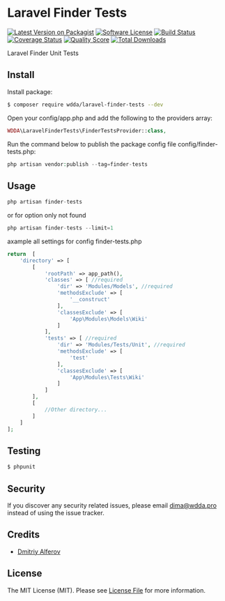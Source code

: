# Laravel Finder Tests

[![Latest Version on Packagist][ico-version]][link-packagist]
[![Software License][ico-license]](LICENSE.md)
[![Build Status][ico-travis]][link-travis]
[![Coverage Status][ico-scrutinizer]][link-scrutinizer]
[![Quality Score][ico-code-quality]][link-code-quality]
[![Total Downloads][ico-downloads]][link-downloads]

Laravel Finder Unit Tests

## Install

Install package:

``` bash
$ composer require wdda/laravel-finder-tests --dev
```

Open your config/app.php and add the following to the providers array:
``` php
WDDA\LaravelFinderTests\FinderTestsProvider::class,
```

Run the command below to publish the package config file config/finder-tests.php:

``` php
php artisan vendor:publish --tag=finder-tests
```

## Usage

``` php
php artisan finder-tests
```
or for option only not found
``` php
php artisan finder-tests --limit=1
```

axample all settings for config finder-tests.php
```php
return  [
    'directory' => [
        [
            'rootPath' => app_path(),
            'classes' => [ //required
                'dir' => 'Modules/Models', //required
                'methodsExclude' => [
                    '__construct'
                ],
                'classesExclude' => [
                    'App\Modules\Models\Wiki'
                ]
            ],
            'tests' => [ //required
                'dir' => 'Modules/Tests/Unit', //required
                'methodsExclude' => [
                    'test'
                ],
                'classesExclude' => [
                    'App\Modules\Tests\Wiki'
                ]
            ]
        ],
        [
            //Other directory...
        ]
    ]
];

```


## Testing

``` bash
$ phpunit
```

## Security

If you discover any security related issues, please email dima@wdda.pro instead of using the issue tracker.

## Credits

- [Dmitriy Alferov][link-author]

## License

The MIT License (MIT). Please see [License File](LICENSE.md) for more information.

[ico-version]: https://img.shields.io/packagist/v/wdda/laravel-finder-tests.svg?style=flat-square
[ico-license]: https://img.shields.io/badge/license-MIT-brightgreen.svg?style=flat-square
[ico-travis]: https://img.shields.io/travis/wdda/laravel-finder-tests/master.svg?style=flat-square
[ico-scrutinizer]: https://img.shields.io/scrutinizer/coverage/g/wdda/laravel-finder-tests.svg?style=flat-square
[ico-code-quality]: https://img.shields.io/scrutinizer/g/wdda/laravel-finder-tests.svg?style=flat-square
[ico-downloads]: https://img.shields.io/packagist/dt/wdda/laravel-finder-tests.svg?style=flat-square

[link-packagist]: https://packagist.org/packages/wdda/laravel-finder-tests
[link-travis]: https://travis-ci.org/wdda/laravel-finder-tests
[link-scrutinizer]: https://scrutinizer-ci.com/g/wdda/laravel-finder-tests/code-structure
[link-code-quality]: https://scrutinizer-ci.com/g/wdda/laravel-finder-tests
[link-downloads]: https://packagist.org/packages/wdda/laravel-finder-tests
[link-author]: https://github.com/wdda
